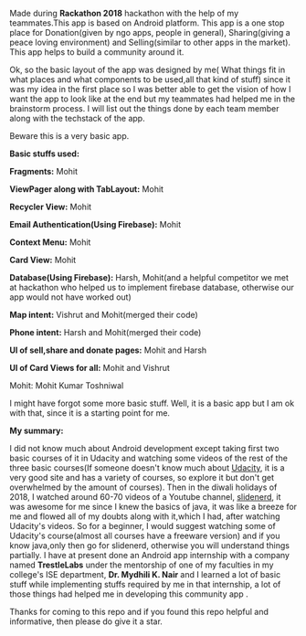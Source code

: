 Made during **Rackathon 2018** hackathon with the help of my teammates.This app is based on Android platform. This app is a one stop place for 
Donation(given by ngo apps, people in general), Sharing(giving a peace loving environment) and Selling(similar to other apps in the market). This app helps to build a community around it.

Ok, so the basic layout of the app was designed by me( What things fit in what places and what components to be used,all that kind of stuff) since it was my idea in the first place so I was better able to get the vision of how I want the app to look like at the end but my teammates had helped me in the brainstorm process. I will list out the things done by each team member along with the techstack of the app. 

Beware this is a very basic app.


**Basic stuffs used:**
 
 
**Fragments:** Mohit

**ViewPager along with TabLayout:** Mohit

**Recycler View:** Mohit

**Email Authentication(Using Firebase):** Mohit

**Context Menu:** Mohit

**Card View:** Mohit

**Database(Using Firebase):** Harsh, Mohit(and a helpful competitor we met at hackathon who helped us to implement firebase database, otherwise our app would not have worked out)

**Map intent:** Vishrut and Mohit(merged their code)

**Phone intent:** Harsh and Mohit(merged their code)

**UI of sell,share and donate pages:** Mohit and Harsh

**UI of Card Views for all:** Mohit and Vishrut


Mohit: Mohit Kumar Toshniwal




I might have forgot some more basic stuff.
Well, it is a basic app but I am ok with that, since it is a starting point for me.



**My summary:**


I did not know much about Android development except taking first two basic courses of it in Udacity and watching some videos of the rest of the three basic courses(If someone doesn't know much about [Udacity](https://in.udacity.com/), it is a very good site and has a variety of courses, so explore it but don't get overwhelmed by the amount of courses). Then in the diwali holidays of 2018, I watched around 60-70 videos of a Youtube channel, [slidenerd](https://www.youtube.com/user/slidenerd), it was awesome for me since I knew the basics of java, it was like a breeze for me and flowed all of my doubts along with it,which I had, after watching Udacity's videos. So for a beginner, I would suggest watching some of Udacity's course(almost all courses have a freeware version) and if you know java,only then go for slidenerd, otherwise you will understand things partially. I have at present done an Android app internship with a company named **TrestleLabs** under the mentorship of one of my faculties in my college's ISE department, **Dr. Mydhili K. Nair**  and I learned a lot of basic stuff while implementing stuffs required by me in that internship, a lot of those things had helped me in developing this community app .

Thanks for coming to this repo and if you found this repo helpful and informative, then please do give it a star. 





